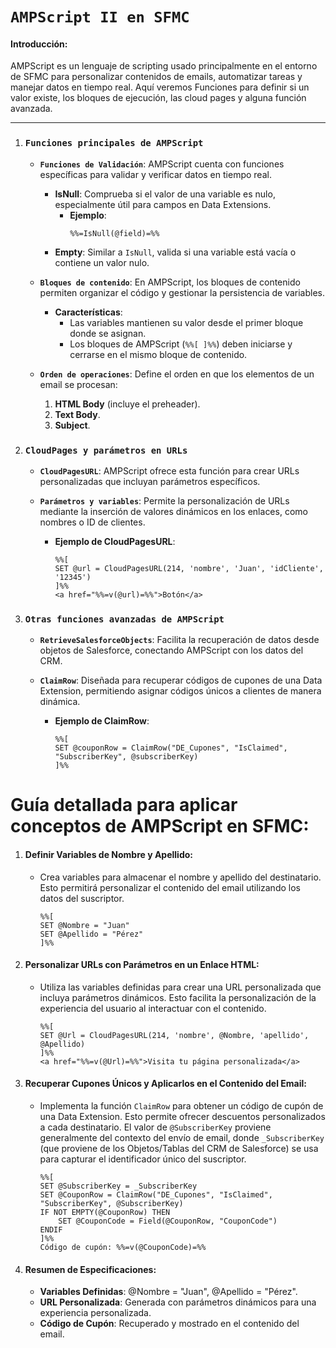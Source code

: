 # **`AMPScript II en SFMC`**

#### Introducción:

AMPScript es un lenguaje de scripting usado principalmente en el entorno de SFMC para personalizar contenidos de emails, automatizar tareas y manejar datos en tiempo real. Aquí veremos Funciones para definir si un valor existe, los bloques de ejecución,  las cloud pages y alguna función avanzada.

---

1. ### **`Funciones principales de AMPScript`**

   - **`Funciones de Validación`**:
     AMPScript cuenta con funciones específicas para validar y verificar datos en tiempo real.

     - **IsNull**: Comprueba si el valor de una variable es nulo, especialmente útil para campos en Data Extensions.
       - **Ejemplo**:
         ```ampscript
         %%=IsNull(@field)=%%
         ```
     - **Empty**: Similar a `IsNull`, valida si una variable está vacía o contiene un valor nulo.

   - **`Bloques de contenido`**:
     En AMPScript, los bloques de contenido permiten organizar el código y gestionar la persistencia de variables.

     - **Características**:
       - Las variables mantienen su valor desde el primer bloque donde se asignan.
       - Los bloques de AMPScript (`%%[ ]%%`) deben iniciarse y cerrarse en el mismo bloque de contenido.

   - **`Orden de operaciones`**:
     Define el orden en que los elementos de un email se procesan:
       1. **HTML Body** (incluye el preheader).
       2. **Text Body**.
       3. **Subject**.

2. ### **`CloudPages y parámetros en URLs`**

   - **`CloudPagesURL`**: AMPScript ofrece esta función para crear URLs personalizadas que incluyan parámetros específicos.

   - **`Parámetros y variables`**: Permite la personalización de URLs mediante la inserción de valores dinámicos en los enlaces, como nombres o ID de clientes.

     - **Ejemplo de CloudPagesURL**:
       ```ampscript
       %%[
       SET @url = CloudPagesURL(214, 'nombre', 'Juan', 'idCliente', '12345')
       ]%%
       <a href="%%=v(@url)=%%">Botón</a>
       ```

3. ### **`Otras funciones avanzadas de AMPScript`**

   - **`RetrieveSalesforceObjects`**: Facilita la recuperación de datos desde objetos de Salesforce, conectando AMPScript con los datos del CRM.

   - **`ClaimRow`**: Diseñada para recuperar códigos de cupones de una Data Extension, permitiendo asignar códigos únicos a clientes de manera dinámica.

     - **Ejemplo de ClaimRow**:
       ```ampscript
       %%[
       SET @couponRow = ClaimRow("DE_Cupones", "IsClaimed", "SubscriberKey", @subscriberKey)
       ]%%
       ```
# Guía detallada para aplicar conceptos de AMPScript en SFMC:

1. #### **Definir Variables de Nombre y Apellido**:

   - Crea variables para almacenar el nombre y apellido del destinatario. Esto permitirá personalizar el contenido del email utilizando los datos del suscriptor.

     ```ampscript
     %%[
     SET @Nombre = "Juan"
     SET @Apellido = "Pérez"
     ]%%
     ```

2. #### **Personalizar URLs con Parámetros en un Enlace HTML**:

   - Utiliza las variables definidas para crear una URL personalizada que incluya parámetros dinámicos. Esto facilita la personalización de la experiencia del usuario al interactuar con el contenido.

     ```ampscript
     %%[
     SET @Url = CloudPagesURL(214, 'nombre', @Nombre, 'apellido', @Apellido)
     ]%%
     <a href="%%=v(@Url)=%%">Visita tu página personalizada</a>
     ```

3. #### **Recuperar Cupones Únicos y Aplicarlos en el Contenido del Email**:

   - Implementa la función `ClaimRow` para obtener un código de cupón de una Data Extension. Esto permite ofrecer descuentos personalizados a cada destinatario. El valor de `@SubscriberKey` proviene generalmente del contexto del envío de email, donde `_SubscriberKey` (que proviene de los Objetos/Tablas del CRM de Salesforce) se usa para capturar el identificador único del suscriptor.

     ```ampscript
     %%[
     SET @SubscriberKey = _SubscriberKey
     SET @CouponRow = ClaimRow("DE_Cupones", "IsClaimed", "SubscriberKey", @SubscriberKey)
     IF NOT EMPTY(@CouponRow) THEN
         SET @CouponCode = Field(@CouponRow, "CouponCode")
     ENDIF
     ]%%
     Código de cupón: %%=v(@CouponCode)=%%
     ```

4. #### **Resumen de Especificaciones**:

   - **Variables Definidas**: @Nombre = "Juan", @Apellido = "Pérez".
   - **URL Personalizada**: Generada con parámetros dinámicos para una experiencia personalizada.
   - **Código de Cupón**: Recuperado y mostrado en el contenido del email.
